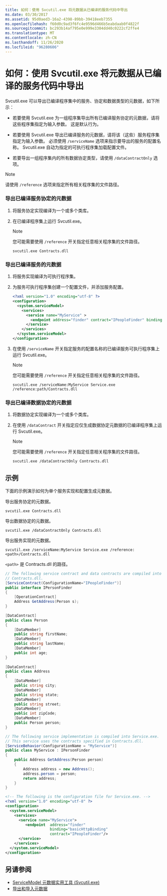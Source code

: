 ```yaml
---
title: 如何：使用 Svcutil.exe 将元数据从已编译的服务代码中导出
ms.date: 03/30/2017
ms.assetid: 95d0aed3-16a2-4398-89bb-39418eeb7355
ms.openlocfilehash: f60d0c9ad3f6fc4e9596d466b5eabdaab0f4822f
ms.sourcegitcommit: bc293b14af795e0e999e3304dd40c0222cf2ffe4
ms.translationtype: MT
ms.contentlocale: zh-CN
ms.lasthandoff: 11/26/2020
ms.locfileid: "96280606"
---
```

# <a name="how-to-use-svcutilexe-to-export-metadata-from-compiled-service-code"></a>如何：使用 Svcutil.exe 将元数据从已编译的服务代码中导出

Svcutil.exe 可以导出已编译程序集中的服务、协定和数据类型的元数据，如下所示：  
  
- 若要使用 Svcutil.exe 为一组程序集导出所有已编译服务协定的元数据，请将这些程序集指定为输入参数。 这是默认行为。  
  
- 若要使用 Svcutil.exe 导出已编译服务的元数据，请将该（这些）服务程序集指定为输入参数。 必须使用 `/serviceName` 选项来指示要导出的服务的配置名称。 Svcutil.exe 自动为指定的可执行程序集加载配置文件。  
  
- 若要导出一组程序集内的所有数据协定类型，请使用 `/dataContractOnly` 选项。  
  
> [!NOTE]
> 请使用 `/reference` 选项来指定所有相关程序集的文件路径。  
  
### <a name="to-export-metadata-for-compiled-service-contracts"></a>导出已编译服务协定的元数据  
  
1. 将服务协定实现编译为一个或多个类库。  
  
2. 在已编译程序集上运行 Svcutil.exe。  
  
    > [!NOTE]
    > 您可能需要使用 `/reference` 开关指定任意相关程序集的文件路径。  
  
    ```console
    svcutil.exe Contracts.dll  
    ```  
  
### <a name="to-export-metadata-for-a-compiled-service"></a>导出已编译服务的元数据  
  
1. 将服务实现编译为可执行程序集。  
  
2. 为服务可执行程序集创建一个配置文件，并添加服务配置。  
  
    ```xml  
    <?xml version="1.0" encoding="utf-8" ?>  
    <configuration>  
      <system.serviceModel>  
        <services>  
          <service name="MyService" >  
            <endpoint address="finder" contract="IPeopleFinder" binding="wsHttpBinding" />  
          </service>  
        </services>  
      </system.serviceModel>  
    </configuration>  
    ```  
  
3. 在使用 `/serviceName` 开关指定服务的配置名称的已编译服务可执行程序集上运行 Svcutil.exe。  
  
    > [!NOTE]
    > 您可能需要使用 `/reference` 开关指定任意相关程序集的文件路径。  
  
    ```console  
    svcutil.exe /serviceName:MyService Service.exe /reference:path/Contracts.dll  
    ```  
  
### <a name="to-export-metadata-for-compiled-data-contracts"></a>导出已编译数据协定的元数据  
  
1. 将数据协定实现编译为一个或多个类库。  
  
2. 在使用 `/dataContract` 开关指定应仅生成数据协定元数据的已编译程序集上运行 Svcutil.exe。  
  
    > [!NOTE]
    > 您可能需要使用 `/reference` 开关指定任意相关程序集的文件路径。  
  
    ```console  
    svcutil.exe /dataContractOnly Contracts.dll  
    ```  
  
## <a name="example"></a>示例  

 下面的示例演示如何为单个服务实现和配置生成元数据。  
  
 导出服务协定的元数据。  
  
```console  
svcutil.exe Contracts.dll  
```  
  
 导出数据协定的元数据。  
  
```console  
svcutil.exe /dataContractOnly Contracts.dll  
```  
  
 导出服务实现的元数据。  
  
```console  
svcutil.exe /serviceName:MyService Service.exe /reference:<path>/Contracts.dll  
```  
  
 `<path>` 是 Contracts.dll 的路径。  
  
```csharp
// The following service contract and data contracts are compiled into
// Contracts.dll.  
[ServiceContract(ConfigurationName="IPeopleFinder")]  
public interface IPersonFinder  
{  
    [OperationContract]  
    Address GetAddress(Person s);  
}  
  
[DataContract]  
public class Person  
{  
    [DataMember]  
    public string firstName;  
    [DataMember]  
    public string lastName;  
    [DataMember]  
    public int age;  
}  
  
[DataContract]  
public class Address  
{  
    [DataMember]  
    public string city;  
    [DataMember]  
    public string state;  
    [DataMember]  
    public string street;  
    [DataMember]  
    public int zipCode;  
    [DataMember]  
    public Person person;  
}  
```

```csharp
// The following service implementation is compiled into Service.exe.
// This service uses the contracts specified in Contracts.dll.  
[ServiceBehavior(ConfigurationName = "MyService")]  
public class MyService : IPersonFinder  
{  
    public Address GetAddress(Person person)  
    {  
        Address address = new Address();  
        address.person = person;  
        return address;  
    }  
}  
```

```xml  
<!-- The following is the configuration file for Service.exe. -->  
<?xml version="1.0" encoding="utf-8" ?>  
<configuration>  
  <system.serviceModel>  
    <services>  
      <service name="MyService">  
         <endpoint  address="finder"  
                    binding="basicHttpBinding"  
                    contract="IPeopleFinder"/>  
      </service>  
    </services>  
  </system.serviceModel>  
</configuration>  
```  
  
## <a name="see-also"></a>另请参阅

- [ServiceModel 元数据实用工具 (Svcutil.exe)](../servicemodel-metadata-utility-tool-svcutil-exe.md)
- [导出和导入元数据](exporting-and-importing-metadata.md)
